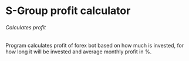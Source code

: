# S-Group profit calculator
###### Calculates profit
Program calculates profit of forex bot based on how much is invested, for how long it will be invested and average monthly profit in %.
